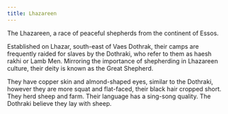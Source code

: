 ```yaml
---
title: Lhazareen
---
```


The Lhazareen, a race of peaceful shepherds from the continent of Essos.

Established on Lhazar, south-east of Vaes Dothrak, their camps are frequently raided for slaves by the Dothraki, who refer to them as haesh rakhi or Lamb Men. Mirroring the importance of shepherding in Lhazareen culture, their deity is known as the Great Shepherd.

They have copper skin and almond-shaped eyes, similar to the Dothraki, however they are more squat and flat-faced, their black hair cropped short. They herd sheep and farm. Their language has a sing-song quality. The Dothraki believe they lay with sheep. 


